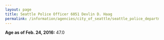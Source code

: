 ```yaml
---
layout: page
title: Seattle Police Officer 6051 Devlin D. Haag
permalink: /information/agencies/city_of_seattle/seattle_police_department/copbook/6051/
---
```


**Age as of Feb. 24, 2016:** 47.0
